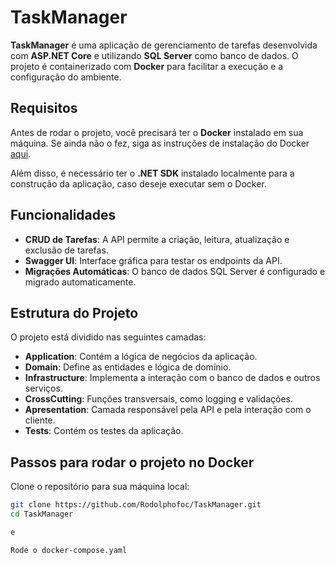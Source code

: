 # TaskManager

**TaskManager** é uma aplicação de gerenciamento de tarefas desenvolvida com **ASP.NET Core** e utilizando **SQL Server** como banco de dados. O projeto é containerizado com **Docker** para facilitar a execução e a configuração do ambiente.

## Requisitos

Antes de rodar o projeto, você precisará ter o **Docker** instalado em sua máquina. Se ainda não o fez, siga as instruções de instalação do Docker [aqui](https://docs.docker.com/get-docker/).

Além disso, é necessário ter o **.NET SDK** instalado localmente para a construção da aplicação, caso deseje executar sem o Docker.

## Funcionalidades

- **CRUD de Tarefas**: A API permite a criação, leitura, atualização e exclusão de tarefas.
- **Swagger UI**: Interface gráfica para testar os endpoints da API.
- **Migrações Automáticas**: O banco de dados SQL Server é configurado e migrado automaticamente.

## Estrutura do Projeto

O projeto está dividido nas seguintes camadas:

- **Application**: Contém a lógica de negócios da aplicação.
- **Domain**: Define as entidades e lógica de domínio.
- **Infrastructure**: Implementa a interação com o banco de dados e outros serviços.
- **CrossCutting**: Funções transversais, como logging e validações.
- **Apresentation**: Camada responsável pela API e pela interação com o cliente.
- **Tests**: Contém os testes da aplicação.

## Passos para rodar o projeto no Docker

Clone o repositório para sua máquina local:

```bash
git clone https://github.com/Rodolphofoc/TaskManager.git
cd TaskManager

e

Rode o docker-compose.yaml